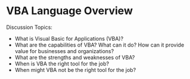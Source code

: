 # VBA Language Overview

Discussion Topics:

  + What is Visual Basic for Applications (VBA)?
  + What are the capabilities of VBA? What can it do? How can it provide value for businesses and organizations?
  + What are the strengths and weaknesses of VBA?
  + When is VBA the right tool for the job?
  + When might VBA not be the right tool for the job?
